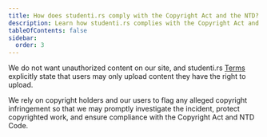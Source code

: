 ```yaml
---
title: How does studenti.rs comply with the Copyright Act and the NTD?
description: Learn how studenti.rs complies with the Copyright Act and the Notice-and-Takedown Code to protect intellectual property rights.
tableOfContents: false
sidebar:
  order: 3
---
```


We do not want unauthorized content on our site, and studenti.rs [Terms](https://studenti.rs/terms) explicitly state that users may only upload content they have the right to upload.

We rely on copyright holders and our users to flag any alleged copyright infringement so that we may promptly investigate the incident, protect copyrighted work, and ensure compliance with the Copyright Act and NTD Code.
